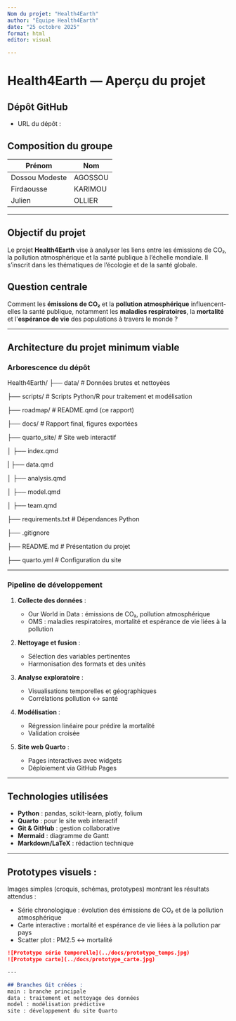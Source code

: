 ```yaml
---
Nom du projet: "Health4Earth"
author: "Équipe Health4Earth"
date: "25 octobre 2025"
format: html
editor: visual

---
```


# Health4Earth — Aperçu du projet

## Dépôt GitHub
- URL du dépôt :

## Composition du groupe
| Prénom            | Nom             | 
|-------------------|-----------------|
| Dossou Modeste    | AGOSSOU         | 
| Firdaousse        | KARIMOU         | 
| Julien            | OLLIER          | 

---

## Objectif du projet
Le projet **Health4Earth** vise à analyser les liens entre les émissions de CO₂, la pollution atmosphérique et 
la santé publique à l’échelle mondiale. Il s’inscrit dans les thématiques de l’écologie et de la santé globale.

## Question centrale
Comment les **émissions de CO₂** et la **pollution atmosphérique** influencent-elles la santé publique, notamment les **maladies 
respiratoires**, la **mortalité** et l'**espérance de vie** des populations à travers le monde ?

---

## Architecture du projet minimum viable
### Arborescence du dépôt
Health4Earth/
├── data/             # Données brutes et nettoyées

├── scripts/          # Scripts Python/R pour traitement et modélisation 

├── roadmap/          # README.qmd (ce rapport) 

├── docs/             # Rapport final, figures exportées

├── quarto_site/      # Site web interactif

│ ├── index.qmd

| ├── data.qmd 

│ ├── analysis.qmd 

│ ├── model.qmd 

│ ├── team.qmd 

├── requirements.txt # Dépendances Python 

├── .gitignore 

├── README.md        # Présentation du projet

├── quarto.yml       # Configuration du site

---

### Pipeline de développement
1. **Collecte des données** :
   - Our World in Data : émissions de CO₂, pollution atmosphérique
   - OMS : maladies respiratoires, mortalité et espérance de vie liées à la pollution

2. **Nettoyage et fusion** :
   - Sélection des variables pertinentes
   - Harmonisation des formats et des unités

3. **Analyse exploratoire** :
   - Visualisations temporelles et géographiques
   - Corrélations pollution ↔ santé

4. **Modélisation** :
   - Régression linéaire pour prédire la mortalité
   - Validation croisée

5. **Site web Quarto** :
   - Pages interactives avec widgets
   - Déploiement via GitHub Pages

---

## Technologies utilisées
- **Python** : pandas, scikit-learn, plotly, folium
- **Quarto** : pour le site web interactif
- **Git & GitHub** : gestion collaborative
- **Mermaid** : diagramme de Gantt
- **Markdown/LaTeX** : rédaction technique

---

## Prototypes visuels :
Images simples (croquis, schémas, prototypes) montrant les résultats attendus :
- Série chronologique : évolution des émissions de CO₂ et de la pollution atmosphérique
- Carte interactive : mortalité et espérance de vie liées à la pollution par pays
- Scatter plot : PM2.5 ↔ mortalité
```markdown
![Prototype série temporelle](../docs/prototype_temps.jpg)
![Prototype carte](../docs/prototype_carte.jpg)

---

## Branches Git créées :
main : branche principale
data : traitement et nettoyage des données
model : modélisation prédictive
site : développement du site Quarto
